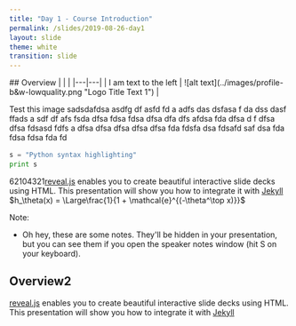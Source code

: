 ```yaml
---
title: "Day 1 - Course Introduction"
permalink: /slides/2019-08-26-day1
layout: slide
theme: white
transition: slide
---
```


<section data-markdown>
## Overview
|  |  |
|---|---|
| I am text to the left  | ![alt text](../images/profile-b&w-lowquality.png "Logo Title Text 1") |
	
Test this image sadsdafdsa asdfg df asfd fd a adfs das dsfasa f da dss dasf ffads a sdf df afs fsda dfsa fdsa fdsa dfsa dfa dfs afdsa fda dfsa d f dfsa dfsa fdsasd fdfs a dfsa dfsa dfsa dfsa dfsa fda fdsfa dsa fdsafd saf dsa fda fdsa fdsa fda fd	


```python
s = "Python syntax highlighting"
print s
```

62104321[reveal.js](https://github.com/hakimel/reveal.js/) enables you to create
beautiful interactive slide decks using HTML. This presentation will show you
how to integrate it with [Jekyll](http://jekyllrb.com/) $h_\theta(x) = \Large\frac{1}{1 + \mathcal{e}^{(-\theta^\top x)}}$

Note:
* Oh hey, these are some notes. They'll be hidden in your presentation, but you can see them if you open the speaker notes window (hit S on your keyboard).

</section>

<section data-markdown>
	
	
## Overview2

[reveal.js](https://github.com/hakimel/reveal.js/) enables you to create
beautiful interactive slide decks using HTML. This presentation will show you
how to integrate it with [Jekyll](http://jekyllrb.com/)
</section>
